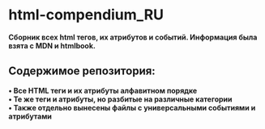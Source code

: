 # html-compendium_RU
**Сборник всех html тегов, их атрибутов и событий. Информация была взята с MDN и htmlbook.**

## Содержимое репозитория:
**• Все HTML теги и их атрибуты алфавитном порядке  
• Те же теги и атрибуты, но разбитые на различные категории  
• Также отдельно вынесены файлы с универсальными событиями и атрибутами**
